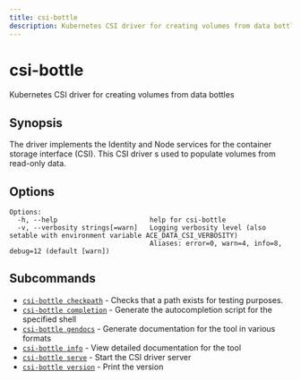 ```yaml
---
title: csi-bottle
description: Kubernetes CSI driver for creating volumes from data bottles
---
```


<!--
This documentation is auto generated by a script.
Please do not edit this file directly.
-->

<!-- markdownlint-disable-next-line single-title -->
# csi-bottle

Kubernetes CSI driver for creating volumes from data bottles

## Synopsis

The driver implements the Identity and Node services for the container storage interface (CSI).
	This CSI driver s used to populate volumes from read-only data.

## Options

```plaintext
Options:
  -h, --help                       help for csi-bottle
  -v, --verbosity strings[=warn]   Logging verbosity level (also setable with environment variable ACE_DATA_CSI_VERBOSITY)
                                   Aliases: error=0, warn=4, info=8, debug=12 (default [warn])
```

## Subcommands

- [`csi-bottle checkpath`](checkpath.md) - Checks that a path exists for testing purposes.
- [`csi-bottle completion`](completion/index.md) - Generate the autocompletion script for the specified shell
- [`csi-bottle gendocs`](gendocs/index.md) - Generate documentation for the tool in various formats
- [`csi-bottle info`](info/index.md) - View detailed documentation for the tool
- [`csi-bottle serve`](serve.md) - Start the CSI driver server
- [`csi-bottle version`](version.md) - Print the version
